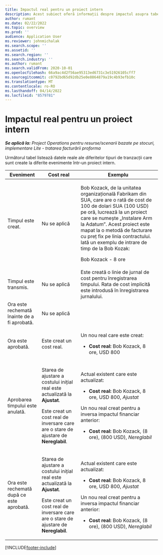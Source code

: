 ```yaml
---
title: Impactul real pentru un proiect intern
description: Acest subiect oferă informații despre impactul asupra tabelului Actuals la diferite evenimente pentru un proiect intern în Microsoft Dynamics 365 Project Operations.
author: rumant
ms.date: 02/22/2022
ms.topic: overview
ms.prod: ''
audience: Application User
ms.reviewer: johnmichalak
ms.search.scope: ''
ms.assetid: ''
ms.search.region: ''
ms.search.industry: ''
ms.author: rumant
ms.search.validFrom: 2020-10-01
ms.openlocfilehash: 66a9ac4d2f56ae95313ed6731c3e51926105cff7
ms.sourcegitcommit: c0792bd65d92db25e0e8864879a19c4b93efb10c
ms.translationtype: MT
ms.contentlocale: ro-RO
ms.lasthandoff: 04/14/2022
ms.locfileid: "8579781"
---
```

# <a name="actuals-impact-for-an-internal-project"></a>Impactul real pentru un proiect intern

_**Se aplică la:** Project Operations pentru resurse/scenarii bazate pe stocuri, implementare Lite - tratarea facturării proforma_

Următorul tabel listează datele reale ale diferitelor tipuri de tranzacții care sunt create la diferite evenimente într-un proiect intern.

| Eveniment | Cost real | Exemplu |
|---|---|---|
| Timpul este creat. | Nu se aplică | <p>Bob Kozack, de la unitatea organizațională Fabrikam din SUA, care are o rată de cost de 100 de dolari SUA (100 USD) pe oră, lucrează la un proiect care se numește „Instalare Arm la Adatum”. Acest proiect este mapat la o metodă de facturare cu preț fix pe linia contractului. Iată un exemplu de intrare de timp de la Bob Kozak:</p><p>Bob Kozack - 8 ore</p> |
| Timpul este transmis. | Nu se aplică | Este creată o linie de jurnal de cost pentru înregistrarea timpului. Rata de cost implicită este introdusă în înregistrarea jurnalului. |
| Ora este rechemată înainte de a fi aprobată. | Nu se aplică | |
| Ora este aprobată. | Este creat un cost real. | <p>Un nou real care este creat:</p><ul><li>**Cost real:** Bob Kozack, 8 ore, USD 800</li></ul> |
| Aprobarea timpului este anulată. | <p>Starea de ajustare a costului inițial real este actualizată la **Ajustat**.</p><p>Este creat un cost real de inversare care are o stare de ajustare de **Nereglabil**.</p> | <p>Actual existent care este actualizat:</p><ul><li>**Cost real:** Bob Kozack, 8 ore, USD 800, *Ajustat*</li></ul><p>Un nou real creat pentru a inversa impactul financiar anterior:</p><ul><li>**Cost real:** Bob Kozack, (8 ore), (800 USD), *Nereglabil*</li></ul> |
| Ora este rechemată după ce este aprobată. | <p>Starea de ajustare a costului inițial real este actualizată la **Ajustat**.</p><p>Este creat un cost real de inversare care are o stare de ajustare de **Nereglabil**.</p> | <p>Actual existent care este actualizat:</p><ul><li>**Cost real:** Bob Kozack, 8 ore, USD 800, *Ajustat*</li></ul><p>Un nou real creat pentru a inversa impactul financiar anterior:</p><ul><li>**Cost real:** Bob Kozack, (8 ore), (800 USD), *Nereglabil*</li></ul> |

[!INCLUDE[footer-include](../includes/footer-banner.md)]
